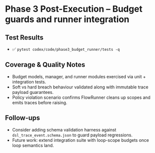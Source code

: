 # Phase 3 Post-Execution – Budget guards and runner integration

## Test Results
- ✅ `pytest codex/code/phase3_budget_runner/tests -q`

## Coverage & Quality Notes
- Budget models, manager, and runner modules exercised via unit + integration tests.
- Soft vs hard breach behaviour validated along with immutable trace payload guarantees.
- Policy violation scenario confirms FlowRunner cleans up scopes and emits traces before raising.

## Follow-ups
- Consider adding schema validation harness against `dsl_trace_event.schema.json` to guard payload regressions.
- Future work: extend integration suite with loop-scope budgets once loop semantics land.
